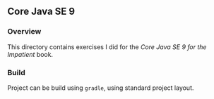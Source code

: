 ## Core Java SE 9

### Overview

This directory contains exercises I did for the
*Core Java SE 9 for the Impatient* book.

### Build

Project can be build using `gradle`, using standard project layout.
